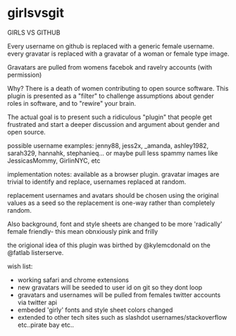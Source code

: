 girlsvsgit
==========

GIRLS VS GITHUB

Every username on github is replaced with a generic
female username. every gravatar is replaced with a gravatar of a woman or female type image.

Gravatars are pulled from womens facebok and ravelry accounts (with permission)

Why? There is a death of women contributing to open source
software. This plugin is presented as a "filter" to challenge
assumptions about gender roles in software, and to "rewire" your
brain. 

The actual goal is to present such a ridiculous
"plugin" that people get frustrated and start a deeper discussion and
argument about gender and open source.

possible username examples: jenny88, jess2x, _amanda, ashley1982, sarah329,
hannahk, stephanieq... or maybe pull less spammy names like JessicasMommy, GirlinNYC, etc

implementation notes: available as a browser plugin. gravatar images
are trivial to identify and replace, usernames replaced at random. 

replacement usernames and avatars should be
chosen using the original values as a seed so the replacement is
one-way rather than completely random.

Also background, font and style sheets are changed to be more 'radically' female friendly- this mean obnxiously pink and frilly

the origional idea of this plugin was birthed by @kylemcdonald on the @fatlab listerserve. 

wish list:

* working safari and chrome extensions
* new gravatars will be seeded to user id on git so they dont loop
* gravatars and usernames will be pulled from females twitter accounts via twitter api
* embeded 'girly' fonts and style sheet colors changed 
* extended to other tech sites such as slashdot usernames/stackoverflow etc..pirate bay etc.. 
